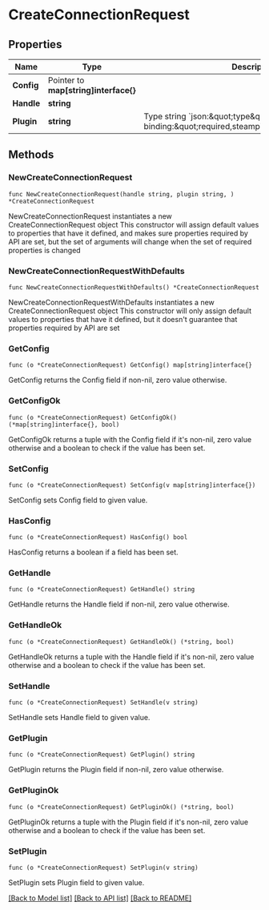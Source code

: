 # CreateConnectionRequest

## Properties

Name | Type | Description | Notes
------------ | ------------- | ------------- | -------------
**Config** | Pointer to **map[string]interface{}** |  | [optional] 
**Handle** | **string** |  | 
**Plugin** | **string** | Type   string                 &#x60;json:\&quot;type\&quot; binding:\&quot;required,steampipe_connection_type\&quot;&#x60; | 

## Methods

### NewCreateConnectionRequest

`func NewCreateConnectionRequest(handle string, plugin string, ) *CreateConnectionRequest`

NewCreateConnectionRequest instantiates a new CreateConnectionRequest object
This constructor will assign default values to properties that have it defined,
and makes sure properties required by API are set, but the set of arguments
will change when the set of required properties is changed

### NewCreateConnectionRequestWithDefaults

`func NewCreateConnectionRequestWithDefaults() *CreateConnectionRequest`

NewCreateConnectionRequestWithDefaults instantiates a new CreateConnectionRequest object
This constructor will only assign default values to properties that have it defined,
but it doesn't guarantee that properties required by API are set

### GetConfig

`func (o *CreateConnectionRequest) GetConfig() map[string]interface{}`

GetConfig returns the Config field if non-nil, zero value otherwise.

### GetConfigOk

`func (o *CreateConnectionRequest) GetConfigOk() (*map[string]interface{}, bool)`

GetConfigOk returns a tuple with the Config field if it's non-nil, zero value otherwise
and a boolean to check if the value has been set.

### SetConfig

`func (o *CreateConnectionRequest) SetConfig(v map[string]interface{})`

SetConfig sets Config field to given value.

### HasConfig

`func (o *CreateConnectionRequest) HasConfig() bool`

HasConfig returns a boolean if a field has been set.

### GetHandle

`func (o *CreateConnectionRequest) GetHandle() string`

GetHandle returns the Handle field if non-nil, zero value otherwise.

### GetHandleOk

`func (o *CreateConnectionRequest) GetHandleOk() (*string, bool)`

GetHandleOk returns a tuple with the Handle field if it's non-nil, zero value otherwise
and a boolean to check if the value has been set.

### SetHandle

`func (o *CreateConnectionRequest) SetHandle(v string)`

SetHandle sets Handle field to given value.


### GetPlugin

`func (o *CreateConnectionRequest) GetPlugin() string`

GetPlugin returns the Plugin field if non-nil, zero value otherwise.

### GetPluginOk

`func (o *CreateConnectionRequest) GetPluginOk() (*string, bool)`

GetPluginOk returns a tuple with the Plugin field if it's non-nil, zero value otherwise
and a boolean to check if the value has been set.

### SetPlugin

`func (o *CreateConnectionRequest) SetPlugin(v string)`

SetPlugin sets Plugin field to given value.



[[Back to Model list]](../README.md#documentation-for-models) [[Back to API list]](../README.md#documentation-for-api-endpoints) [[Back to README]](../README.md)


